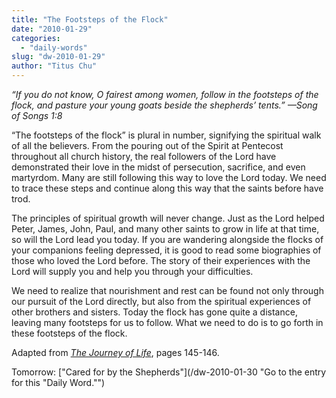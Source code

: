 ```yaml
---
title: "The Footsteps of the Flock"
date: "2010-01-29"
categories: 
  - "daily-words"
slug: "dw-2010-01-29"
author: "Titus Chu"
---
```


_“If you do not know, O fairest among women, follow in the footsteps of the flock, and pasture your young goats beside the shepherds’ tents.” —Song of Songs 1:8_

“The footsteps of the flock” is plural in number, signifying the spiritual walk of all the believers. From the pouring out of the Spirit at Pentecost throughout all church history, the real followers of the Lord have demonstrated their love in the midst of persecution, sacrifice, and even martyrdom. Many are still following this way to love the Lord today. We need to trace these steps and continue along this way that the saints before have trod.

The principles of spiritual growth will never change. Just as the Lord helped Peter, James, John, Paul, and many other saints to grow in life at that time, so will the Lord lead you today. If you are wandering alongside the flocks of your companions feeling depressed, it is good to read some biographies of those who loved the Lord before. The story of their experiences with the Lord will supply you and help you through your difficulties.

We need to realize that nourishment and rest can be found not only through our pursuit of the Lord directly, but also from the spiritual experiences of other brothers and sisters. Today the flock has gone quite a distance, leaving many footsteps for us to follow. What we need to do is to go forth in these footsteps of the flock.

Adapted from [_The Journey of Life_](/book-journey-of-life "Go to the entry for this book."), pages 145-146.

Tomorrow: ["Cared for by the Shepherds"](/dw-2010-01-30 "Go to the entry for this "Daily Word."")
